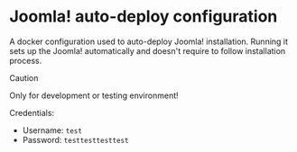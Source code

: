 # Joomla! auto-deploy configuration
 A docker configuration used to auto-deploy Joomla! installation. Running it sets up the Joomla! automatically and doesn't require to follow installation process. 
 
> [!CAUTION]
>  Only for development or testing environment!

 Credentials:
 - Username: `test`
 - Password: `testtesttesttest`
